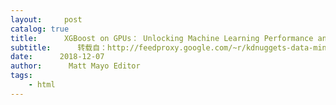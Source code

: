 ```yaml
---
layout:     post
catalog: true
title:      XGBoost on GPUs： Unlocking Machine Learning Performance and Productivity
subtitle:      转载自：http://feedproxy.google.com/~r/kdnuggets-data-mining-analytics/~3/ZVAkYkhzuzI/nvidia-xgboost-gpu-machine-learning-performance-productivity.html
date:      2018-12-07
author:      Matt Mayo Editor
tags:
    - html
---
```







